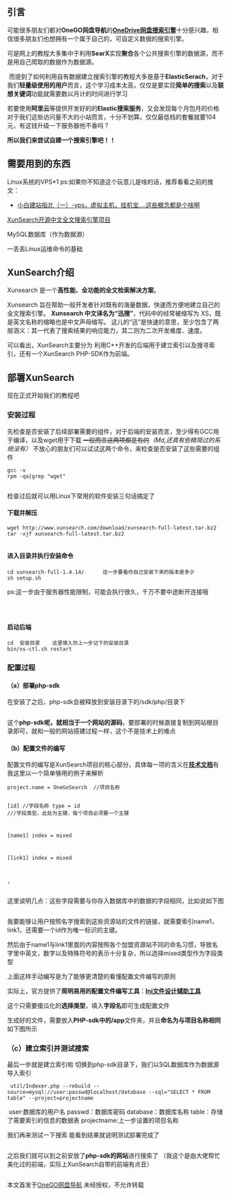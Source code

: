 <p><img src="https://wx2.sbimg.cn/2020/05/14/2005141653_5.png" alt="" /></p>
<h2>引言</h2>
<p>可能很多朋友们都对<strong>OneGO网盘导航</strong>的<strong><a href="http://go.wumings.com/sites/670.html" title="OneDrive网盘搜索引擎">OneDrive网盘搜索引擎</a></strong>十分感兴趣，相信很多朋友们也想拥有一个属于自己的，可自定义数据的搜索引擎。</p>
<p>可是网上的教程大多集中于利用<strong>SearX</strong>实现<strong>聚合</strong>各个公共搜索引擎的数据源，而不是用自己爬取的数据作为数据源。</p>
<p><img src="https://s1.ax1x.com/2020/05/14/YBhdS0.png" alt="" />
而提到了如何利用自有数据建立搜索引擎的教程大多是基于<strong>ElasticSerach</strong>，对于我们<strong>轻量级使用的用户</strong>而言，这个学习成本太高，仅仅是要实现<strong>简单的搜索</strong>以及<strong>联想关键词</strong>功能就需要数以月计的时间进行学习</p>
<p>若要使用<strong>阿里云</strong>等提供开发好的的<strong>Elastic搜索服务</strong>，又会发现每个月包月的价格对于我们这些访问量不大的小站而言，十分不划算。仅仅最低档的套餐就要104元，有这钱升级一下服务器他不香吗？
<img src="https://s1.ax1x.com/2020/05/14/YBhrmF.png" alt="" /></p>
<p><strong>所以我们来尝试自建一个搜索引擎吧！！</strong></p>
<h2>需要用到的东西</h2>
<p>Linux系统的VPS*1
ps:如果你不知道这个玩意儿是啥的话，推荐看看之前的推文：</p>
<ul>
<li><a href="http://go.wumings.com/archives/899" title="小白建站指北（一）-vps，虚拟主机，挂机宝....这些概念都是个啥啊">小白建站指北（一）-vps，虚拟主机，挂机宝....这些概念都是个啥啊</a></li>
</ul>
<p><a href="http://www.xunsearch.com/" title="XunSearch开源中文全文搜索引擎项目">XunSearch开源中文全文搜索引擎项目</a></p>
<p>MySQL数据库（作为数据源）</p>
<p>一丢丢Linux运维命令的基础</p>
<h2>XunSearch介绍</h2>
<p>Xunsearch 是一个<strong>高性能、全功能的全文检索解决方案</strong>。</p>
<p>Xunsearch 旨在帮助一般开发者针对既有的海量数据，快速而方便地建立自己的全文搜索引擎。
<strong>Xunsearch 中文译名为“迅搜”</strong>，代码中的经常被缩写为 XS，既是英文名称的缩略也是中文声母缩写。 这儿的“迅”是快速的意思，至少包含了两层涵义：其一代表了搜索结果的响应能力，其二则为二次开发难度、速度。</p>
<p>可以看出，XunSearch主要分为 利用C++开发的后端用于建立索引以及搜寻索引，还有一个XunSearch PHP-SDK作为前端。</p>
<h2>部署XunSearch</h2>
<p>现在正式开始我们的教程吧</p>
<h3>安装过程</h3>
<p>先检查是否安装了后续部署需要的组件，对于后端的安装而言，至少得有GCC用于编译，以及wget用于下载
<del>一般而言这两项都是有的</del><em>（Md,还真有些精简过的系统没有）</em>
不放心的朋友们可以试试这两个命令，来检查是否安装了这些需要的组件</p>
<pre><code class="language-c">gcc -v
rpm -qa|grep &quot;wget&quot;</code></pre>
<p><img src="https://s1.ax1x.com/2020/05/14/YBhTTH.png" alt="" /></p>
<p>检查过后就可以用Linux下常用的软件安装三句话搞定了</p>
<h4>下载并解压</h4>
<pre><code class="language-c">wget http://www.xunsearch.com/download/xunsearch-full-latest.tar.bz2
tar -xjf xunsearch-full-latest.tar.bz2</code></pre>
<p><img src="https://s1.ax1x.com/2020/05/14/YBhqfI.png" alt="" /></p>
<h4>进入目录并执行安装命令</h4>
<pre><code class="language-c">cd xunsearch-full-1.4.14/      这一步要看你自己安装下来的版本是多少
sh setup.sh</code></pre>
<p>ps:这一步由于服务器性能限制，可能会执行很久，千万不要中途断开连接哦</p>
<p><img src="https://s1.ax1x.com/2020/05/14/YBhvX8.png" alt="" /></p>
<p><img src="https://s1.ax1x.com/2020/05/14/YB4Ckj.png" alt="" /></p>
<p><img src="https://s1.ax1x.com/2020/05/14/YB4enU.png" alt="" /></p>
<h4>启动后端</h4>
<pre><code class="language-c">cd  安装目录    这里填入你上一步记下的安装目录
bin/xs-ctl.sh restart</code></pre>
<h3>配置过程</h3>
<h4>（a）部署php-sdk</h4>
<p>在安装了之后，php-sdk会被释放到安装目录下的/sdk/php/目录下</p>
<p><img src="https://s1.ax1x.com/2020/05/14/YB4B9I.png" alt="" /></p>
<p>这个<strong>php-sdk呢，就相当于一个网站的源码</strong>，要部署的时候直接复制到网站根目录即可，就和一般的网站搭建过程一样，这个不是技术上的难点</p>
<h4>（b）配置文件的编写</h4>
<p>配置文件的编写是XunSearch项目的核心部分，具体每一项的含义在<strong><a href="http://www.xunsearch.com/doc/php/guide/ini.guide" title="技术文档">技术文档</a></strong>有
我这里以一个简单够用的例子来解析</p>
<pre><code>project.name = OneGoSearch  //项目名称

[id]   //字段名称
type = id    ///字段类型，此处为主键，每个项目必须要一个主键

[name1]
index = mixed     

[link1]
index = mixed

,</code></pre>
<p>这里说明几点：这些字段需要与你存入数据库中的数据的字段相同，比如说如下图</p>
<p><img src="https://s1.ax1x.com/2020/05/14/YB4WNj.png" alt="" /></p>
<p>我要能够让用户按照名字搜索到这些资源站的文件的链接，就需要索引name1，link1，还需要一个id作为唯一标识的主键。</p>
<p>然后由于name1与link1里面的内容按照各个加盟资源站不同的命名习惯，导致名字里中英文，数字以及特殊符号的表示十分复杂，所以选择mixed类型作为字段类型</p>
<p>上面这样手动编写是为了能够更清楚的看懂配置文件编写的原则</p>
<p>实际上，官方提供了<strong>简明易用的配置文件编写工具</strong>：<strong><a href="http://www.xunsearch.com/tools/iniconfig" title="Ini文件设计辅助工具">Ini文件设计辅助工具</a></strong></p>
<p>这个只需要傻瓜化的<strong>选择类型</strong>，填入<strong>字段名</strong>即可生成配置文件</p>
<p>生成好的文件，需要放入<strong>PHP-sdk中的/app</strong>文件夹，并且<strong>命名为与项目名称相同</strong>
如下图所示
<img src="https://s1.ax1x.com/2020/05/14/YB47uT.png" alt="" /></p>
<h3>（c）建立索引并测试搜索</h3>
<p>最后一步就是建立索引啦
切换到php-sdk目录下，我们以SQL数据库作为数据源导入索引</p>
<pre><code> util/Indexer.php --rebuild --source=mysql://user:passwd@localhost/database --sql="SELECT * FROM table" --project=projectname
</code></pre>
<p><img src="https://s1.ax1x.com/2020/05/14/YB5Sv6.png" alt="" />
user:数据库的用户名
passwd：数据库密码
database：数据库名称
table：存储了需要索引的信息的数据表
projectname:上一步设置的项目名称</p>
<p>我们再来测试一下搜索
能看到结果就说明测试部署完成了</p>
<p><img src="https://s1.ax1x.com/2020/05/14/YB50ZF.png" alt="" /></p>
<p>之后我们就可以到之前安放了<strong>php-sdk的网站</strong>进行搜索了
（我这个是由大佬帮忙美化过的前端，实际上XunSearch自带的前端有点丑）</p>
<p><img src="https://s1.ax1x.com/2020/05/14/YBI9Wn.png" alt="" /></p>
<p>本文首发于<a href="https://go.wumings.com" title="OneGO网盘导航">OneGO网盘导航</a>
未经授权，不允许转载</p>
